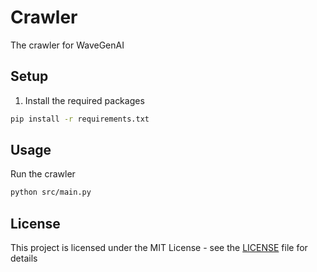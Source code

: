 # Crawler
The crawler for WaveGenAI

## Setup

1. Install the required packages
```bash
pip install -r requirements.txt
```

## Usage

Run the crawler
```bash
python src/main.py
```

## License

This project is licensed under the MIT License - see the [LICENSE](LICENSE) file for details